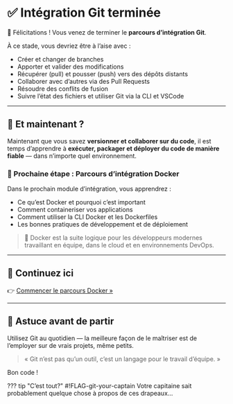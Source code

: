 # ✅ Intégration Git terminée

🎉 Félicitations ! Vous venez de terminer le **parcours d’intégration Git**.

À ce stade, vous devriez être à l’aise avec :

- Créer et changer de branches
- Apporter et valider des modifications
- Récupérer (pull) et pousser (push) vers des dépôts distants
- Collaborer avec d’autres via des Pull Requests
- Résoudre des conflits de fusion
- Suivre l’état des fichiers et utiliser Git via la CLI et VSCode

---

## 🧭 Et maintenant ?

Maintenant que vous savez **versionner et collaborer sur du code**, il est temps
d’apprendre à **exécuter, packager et déployer du code de manière fiable** —
dans n’importe quel environnement.

### 🚀 Prochaine étape : Parcours d’intégration Docker

Dans le prochain module d’intégration, vous apprendrez :

- Ce qu’est Docker et pourquoi c’est important
- Comment containeriser vos applications
- Comment utiliser la CLI Docker et les Dockerfiles
- Les bonnes pratiques de développement et de déploiement

> 🐳 Docker est la suite logique pour les développeurs modernes travaillant en
> équipe, dans le cloud et en environnements DevOps.

---

## 🔗 Continuez ici

👉 [Commencer le parcours Docker »](../learn-docker/index.md)

---

## 🧠 Astuce avant de partir

Utilisez Git au quotidien — la meilleure façon de le maîtriser est de l’employer
sur de vrais projets, même petits.

> « Git n’est pas qu’un outil, c’est un langage pour le travail d’équipe. »

Bon code !

??? tip "C’est tout?"
    #!FLAG-git-your-captain
    Votre capitaine sait probablement quelque chose à propos de ces drapeaux…
